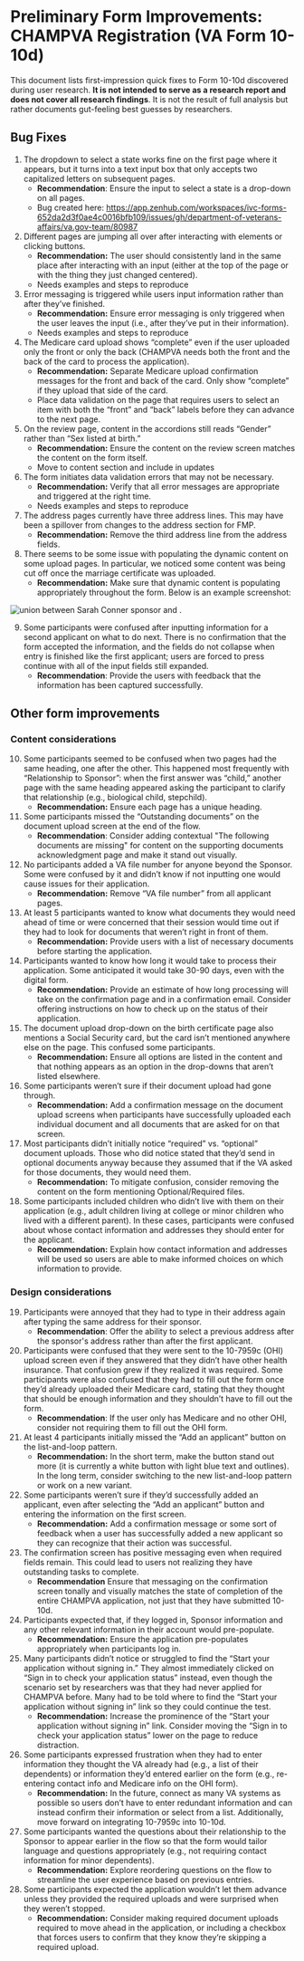 # Preliminary Form Improvements: CHAMPVA Registration (VA Form 10-10d)

This document lists first-impression quick fixes to Form 10-10d discovered during user research. **It is not intended to serve as a research report and does not cover all research findings**. It is not the result of full analysis but rather documents gut-feeling best guesses by researchers.


## Bug Fixes



1. The dropdown to select a state works fine on the first page where it appears, but it turns into a text input box that only accepts two capitalized letters on subsequent pages.
    * **Recommendation**: Ensure the input to select a state is a drop-down on all pages.
    * Bug created here: https://app.zenhub.com/workspaces/ivc-forms-652da2d3f0ae4c0016bfb109/issues/gh/department-of-veterans-affairs/va.gov-team/80987
2. Different pages are jumping all over after interacting with elements or clicking buttons. 
    * **Recommendation:** The user should consistently land in the same place after interacting with an input (either at the top of the page or with the thing they just changed centered).
    * Needs examples and steps to reproduce
3. Error messaging is triggered while users input information rather than after they’ve finished.
    * **Recommendation:** Ensure error messaging is only triggered when the user leaves the input (i.e., after they’ve put in their information).
    * Needs examples and steps to reproduce
4. The Medicare card upload shows “complete” even if the user uploaded only the front or only the back (CHAMPVA needs both the front and the back of the card to process the application).
    * **Recommendation:** Separate Medicare upload confirmation messages for the front and back of the card. Only show “complete” if they upload that side of the card.
    * Place data validation on the page that requires users to select an item with both the “front” and “back” labels before they can advance to the next page.
5. On the review page, content in the accordions still reads “Gender” rather than “Sex listed at birth.”
    * **Recommendation:** Ensure the content on the review screen matches the content on the form itself.
    * Move to content section and include in updates
6. The form initiates data validation errors that may not be necessary.
    * **Recommendation:** Verify that all error messages are appropriate and triggered at the right time.
    * Needs examples and steps to reproduce
7. The address pages currently have three address lines. This may have been a spillover from changes to the address section for FMP.
    * **Recommendation:** Remove the third address line from the address fields.
8. There seems to be some issue with populating the dynamic content on some upload pages. In particular, we noticed some content was being cut off once the marriage certificate was uploaded.
    * **Recommendation:** Make sure that dynamic content is populating appropriately throughout the form. Below is an example screenshot:
      
![union between Sarah Conner sponsor and .](https://github.com/department-of-veterans-affairs/va.gov-team/assets/147765613/1f7569e0-6ecf-4ab3-8e3f-27db0896e5c2)

9. Some participants were confused after inputting information for a second applicant on what to do next. There is no confirmation that the form accepted the information, and the fields do not collapse when entry is finished like the first applicant; users are forced to press continue with all of the input fields still expanded.
    * **Recommendation**: Provide the users with feedback that the information has been captured successfully. 


## Other form improvements


### Content considerations



10. Some participants seemed to be confused when two pages had the same heading, one after the other. This happened most frequently with “Relationship to Sponsor”: when the first answer was “child,” another page with the same heading appeared asking the participant to clarify that relationship (e.g., biological child, stepchild).
    * **Recommendation:** Ensure each page has a unique heading.
11. Some participants missed the “Outstanding documents” on the document upload screen at the end of the flow.
    * **Recommendation**: Consider adding contextual "The following documents are missing" for content on the supporting documents acknowledgment page and make it stand out visually.
12. No participants added a VA file number for anyone beyond the Sponsor. Some were confused by it and didn’t know if not inputting one would cause issues for their application.
    * **Recommendation:** Remove “VA file number” from all applicant pages.
13. At least 5 participants wanted to know what documents they would need ahead of time or were concerned that their session would time out if they had to look for documents that weren’t right in front of them.
    * **Recommendation:** Provide users with a list of necessary documents before starting the application. 
14. Participants wanted to know how long it would take to process their application. Some anticipated it would take 30-90 days, even with the digital form.
    * **Recommendation:** Provide an estimate of how long processing will take on the confirmation page and in a confirmation email. Consider offering instructions on how to check up on the status of their application.
15. The document upload drop-down on the birth certificate page also mentions a Social Security card, but the card isn’t mentioned anywhere else on the page. This confused some participants.
    * **Recommendation:** Ensure all options are listed in the content and that nothing appears as an option in the drop-downs that aren’t listed elsewhere.
16. Some participants weren’t sure if their document upload had gone through.
    * **Recommendation:** Add a confirmation message on the document upload screens when participants have successfully uploaded each individual document and all documents that are asked for on that screen.
17. Most participants didn’t initially notice “required” vs. “optional” document uploads. Those who did notice stated that they’d send in optional documents anyway because they assumed that if the VA asked for those documents, they would need them. 
    * **Recommendation:** To mitigate confusion, consider removing the content on the form mentioning Optional/Required files. 
18. Some participants included children who didn’t live with them on their application (e.g., adult children living at college or minor children who lived with a different parent). In these cases, participants were confused about whose contact information and addresses they should enter for the applicant.
    * **Recommendation:** Explain how contact information and addresses will be used so users are able to make informed choices on which information to provide.


### Design considerations



19. Participants were annoyed that they had to type in their address again after typing the same address for their sponsor.
    * **Recommendation**: Offer the ability to select a previous address after the sponsor's address rather than after the first applicant.
20. Participants were confused that they were sent to the 10-7959c (OHI) upload screen even if they answered that they didn’t have other health insurance. That confusion grew if they realized it was required. Some participants were also confused that they had to fill out the form once they’d already uploaded their Medicare card, stating that they thought that should be enough information and they shouldn’t have to fill out the form.
    * **Recommendation**: If the user only has Medicare and no other OHI, consider not requiring them to fill out the OHI form.
21. At least 4 participants initially missed the “Add an applicant” button on the list-and-loop pattern.
    * **Recommendation:** In the short term, make the button stand out more (it is currently a white button with light blue text and outlines). In the long term, consider switching to the new list-and-loop pattern or work on a new variant. 
22. Some participants weren’t sure if they’d successfully added an applicant, even after selecting the “Add an applicant” button and entering the information on the first screen.
    * **Recommendation:** Add a confirmation message or some sort of feedback when a user has successfully added a new applicant so they can recognize that their action was successful.
23. The confirmation screen has positive messaging even when required fields remain. This could lead to users not realizing they have outstanding tasks to complete.
    * **Recommendation** Ensure that messaging on the confirmation screen tonally and visually matches the state of completion of the entire CHAMPVA application, not just that they have submitted 10-10d.
24. Participants expected that, if they logged in, Sponsor information and any other relevant information in their account would pre-populate.
    * **Recommendation:** Ensure the application pre-populates appropriately when participants log in. 
25. Many participants didn’t notice or struggled to find the “Start your application without signing in.” They almost immediately clicked on “Sign in to check your application status” instead, even though the scenario set by researchers was that they had never applied for CHAMPVA before. Many had to be told where to find the “Start your application without signing in” link so they could continue the test.
    * **Recommendation:** Increase the prominence of the “Start your application without signing in” link. Consider moving the “Sign in to check your application status” lower on the page to reduce distraction.
26. Some participants expressed frustration when they had to enter information they thought the VA already had (e.g., a list of their dependents) or information they’d entered earlier on the form (e.g., re-entering contact info and Medicare info on the OHI form).
    * **Recommendation:** In the future, connect as many VA systems as possible so users don’t have to enter redundant information and can instead confirm their information or select from a list. Additionally, move forward on integrating 10-7959c into 10-10d. 
27. Some participants wanted the questions about their relationship to the Sponsor to appear earlier in the flow so that the form would tailor language and questions appropriately (e.g., not requiring contact information for minor dependents).
    * **Recommendation:** Explore reordering questions on the flow to streamline the user experience based on previous entries.
28. Some participants expected the application wouldn’t let them advance unless they provided the required uploads and were surprised when they weren’t stopped.
    * **Recommendation:** Consider making required document uploads required to move ahead in the application, or including a checkbox that forces users to confirm that they know they’re skipping a required upload.
